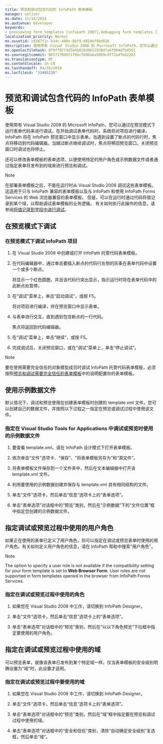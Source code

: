 ```yaml
---
title: 预览和调试包含代码的 InfoPath 表单模板
manager: soliver
ms.date: 11/16/2014
ms.audience: Developer
keywords:
- previewing form templates [infopath 2007],debugging form templates [InfoPath 2007],form templates [InfoPath 2007], previewing,debugging [InfoPath 2007], managed-code form templates,form templates [InfoPath 2007], debugging,InfoPath 2007, debugging form templates,InfoPath 2007, previewing form templates
localization_priority: Normal
ms.assetid: c8387f1c-b34c-490e-8bf9-d824bf98d826
description: 使用带有 Visual Studio 2008 的 Microsoft InfoPath，您可以通过在预览模式下运行表单代码来进行调试。在开始调试表单代码时，系统将对项目进行编译，InfoPath 将在 InfoPath 预览窗口中显示表单。当遇到设置了断点的代码行时，焦点将移动到代码编辑器。当越过断点继续调试时，焦点将移回预览窗口。关闭预览窗口时调试也将停止。
ms.openlocfilehash: 8f9ff97fdd5b4b016d96129304fa6f994d7b4561
ms.sourcegitcommit: 8657170d071f9bcf680aba50b9c07f2a4fb82283
ms.translationtype: MT
ms.contentlocale: zh-CN
ms.lasthandoff: 04/28/2019
ms.locfileid: "33405238"
---
```

# <a name="preview-and-debug-infopath-form-templates-with-code"></a>预览和调试包含代码的 InfoPath 表单模板

使用带有 Visual Studio 2008 的 Microsoft InfoPath，您可以通过在预览模式下运行表单代码来进行调试。在开始调试表单代码时，系统将对项目进行编译，InfoPath 将在 InfoPath 预览窗口中显示表单。当遇到设置了断点的代码行时，焦点将移动到代码编辑器。当越过断点继续调试时，焦点将移回预览窗口。关闭预览窗口时调试也将停止。
  
还可以修改表单模板的表单选项，以便使用特定的用户角色或示例数据文件或者通过指定表单将发布到的域来进行预览和调试。 
  
> [!NOTE]
> 在部署表单模板之后，不能在运行时从 Visual Studio 2008 调试这些表单模板。 这适用于只与 InfoPath 兼容的表单模板以及与 InfoPath 和使用 InfoPath Forms Services 的 Web 浏览器兼容的表单模板。 但是，可以在运行时通过代码将值记录到某个域，以帮助调试表单模板的业务逻辑。 有关如何执行此操作的信息，请参阅[将值记录到字段中进行调试](how-to-log-values-to-a-field-for-debugging.md)。 
  
## <a name="debugging-in-preview-mode"></a>在预览模式下调试

### <a name="to-debug-an-infopath-project-in-preview-mode"></a>在预览模式下调试 InfoPath 项目

1. 在 Visual Studio 2008 中创建或打开 InfoPath 托管代码表单模板。
    
2. 在代码编辑器中，通过单击要插入断点的代码行左侧的灰条在表单代码中设置一个或多个断点。
    
    将显示一个红色圆圈，并且该代码行突出显示，指示运行时将在表单代码中的此断点处暂停。
    
3. 在“调试”菜单上，单击“启动调试”，或按 F5。
    
    将对项目进行编译，并在预览窗口中显示表单。
    
4. 与表单进行交互，直到遇到包含断点的一行代码。
    
    焦点将返回到代码编辑器。
    
5. 在“调试”菜单上，单击“继续”，或按 F5。
    
6. 完成调试后，关闭预览窗口，或在“调试”菜单上，单击“停止调试”。
    
> [!NOTE]
> 要在使用需要完全信任的对象模型成员时调试 InfoPath 托管代码表单模板，必须按照[预览和调试需要完全信任的表单模板](how-to-preview-and-debug-form-templates-that-require-full-trust.md)中的说明配置你的表单模板。 
  
## <a name="using-a-sample-data-file"></a>使用示例数据文件

默认情况下，调试和预览使用在创建表单模板时创建的 template.xml 文件。您可以创建自己的数据文件，并按照以下过程之一指定在预览或调试过程中使用该文件。 
  
### <a name="to-specify-a-sample-data-file-to-use-while-debugging-or-previewing-in-visual-studio-tools-for-applications"></a>指定在 Visual Studio Tools for Applications 中调试或预览时使用的示例数据文件

1. 要查看 template.xml，请在 InfoPath 设计模式下打开表单模板。
    
2. 依次单击“文件”选项卡、“保存”、“将表单模板另存为”和“源文件”。
    
3. 将表单模板文件保存到一个文件夹中，然后在文本编辑器中打开该 template.xml 文件。
    
4. 利用要使用的示例数据创建并保存与 template.xml 具有相同结构的文件。
    
5. 单击“文件”选项卡，然后单击“信息”选项卡上的“表单选项”。 
    
6. 单击“表单选项”对话框中的“预览”类别，然后在“示例数据”下的“文件位置”框中指定您创建的示例数据文件。 
    
## <a name="specifying-a-user-role-to-use-while-debugging-or-previewing"></a>指定调试或预览过程中使用的用户角色

如果正在使用的表单已定义了用户角色，则可以指定在调试或预览表单时使用的用户角色。有关如何定义用户角色的信息，请在 InfoPath 帮助中搜索"用户角色"。
  
> [!NOTE]
> The option to specify a user role is not available if the compatibility setting for your form template is set to **Web Browser Form**. User roles are not supported in form templates opened in the browser from InfoPath Forms Services. 
  
### <a name="to-specify-a-role-to-use-while-debugging-or-previewing"></a>指定在调试或预览过程中使用的角色

1. 如果您在 Visual Studio 2008 中工作，请切换到 InfoPath Designer。
    
2. 单击“文件”选项卡，然后单击“信息”选项卡上的“表单选项”。 
    
3. 单击“表单选项”对话框中的“预览”类别，然后在“以以下角色预览”下拉框中指定要使用的用户角色。 
    
## <a name="specifying-a-domain-to-use-while-debugging-or-previewing"></a>指定在调试或预览过程中使用的域

可以预览表单，就像该表单已发布到某个特定域一样。仅当表单模板的安全级别明确设置为“域”时，此设置才适用。
  
### <a name="to-specify-a-domain-to-use-while-debugging-or-previewing"></a>指定在调试或预览过程中要使用的域

1. 如果您在 Visual Studio 2008 中工作，请切换到 InfoPath Designer。
    
2. 单击“文件”选项卡，然后单击“信息”选项卡上的“表单选项”。 
    
3. 单击“表单选项”对话框中的“预览”类别，然后在“域”框中指定要在预览和调试过程中使用的域。 
    
4. 单击“表单选项”对话框中的“安全和信任”类别，清除“自动确定安全级别”复选框，然后单击“域”。
    

